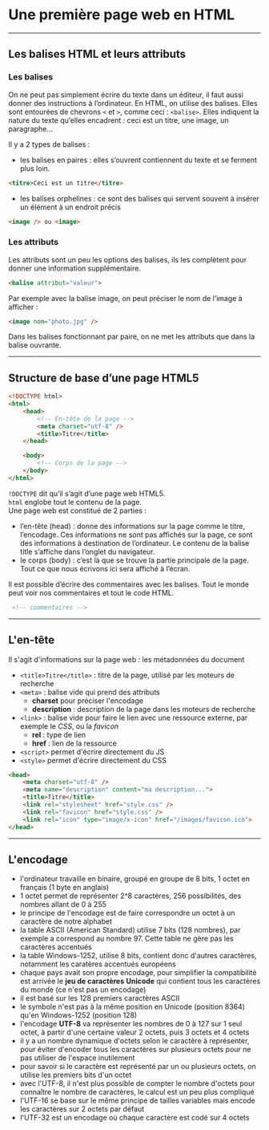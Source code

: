 # Une première page web en HTML

----

## Les balises HTML et leurs attributs

### Les balises

On ne peut pas simplement écrire du texte dans un éditeur, il faut aussi donner des instructions à l’ordinateur. En HTML, on utilise des balises. Elles sont entourées de chevrons `<` et `>`, comme ceci : `<balise>`. Elles indiquent la nature du texte qu’elles encadrent : ceci est un titre, une image, un paragraphe…

Il y a 2 types de balises :
- les balises en paires : elles s’ouvrent contiennent du texte et se ferment plus loin.
```html
<titre>Ceci est un titre</titre>
```
- les balises orphelines : ce sont des balises qui servent souvent à insérer un élément à un endroit précis
```html
<image /> ou <image>
```

### Les attributs
Les attributs sont un peu les options des balises, ils les complètent pour donner une information supplémentaire.
```html
<balise attribut="valeur">
  ```
Par exemple avec la balise image, on peut préciser le nom de l’image à afficher :
```html
<image nom="photo.jpg" />
```

Dans les balises fonctionnant par paire, on ne met les attributs que dans la balise ouvrante.

----

## Structure de base d’une page HTML5

```html
<!DOCTYPE html>
<html>
    <head>
        <!-- En-tête de la page -->
        <meta charset="utf-8" />
        <title>Titre</title>
    </head>

    <body>
        <!-- Corps de la page -->
    </body>
</html>
```

`!DOCTYPE`  dit qu’il s’agit d’une page web HTML5.  
`html` englobe tout le contenu de la page.  
Une page web est constitué de 2 parties :
- l’en-tête (head) : donne des informations sur la page comme le titre, l’encodage. Ces informations ne sont pas affichés sur la page, ce sont des informations à destination de l’ordinateur. Le contenu de la balise title s’affiche dans l’onglet du navigateur.
- le corps (body) : c’est là que se trouve la partie principale de la page. Tout ce que nous écrivons ici sera affiché à l’écran.

Il est possible d’écrire des commentaires avec les balises. Tout le monde peut voir nos commentaires et tout le code HTML.
```html
 <!-- commentaires -->
 ```
 
----

## L'en-tête <head>

Il s'agit d'informations sur la page web : les métadonnées du document
- `<title>Titre</title>` : titre de la page, utilisé par les moteurs de recherche
- `<meta>` : balise vide qui prend des attributs
    - **charset** pour préciser l'encodage
    - **description** : description de la page dans les moteurs de recherche
- `<link>` : balise vide pour faire le lien avec une ressource externe, par exemple le *CSS*, ou la *favicon*
    - **rel** : type de lien
    - **href** : lien de la ressource
- `<script>` permet d'écrire directement du JS
- `<style>` permet d'écrire directement du CSS


```html
<head>
    <meta charset="utf-8" />
    <meta name="description" content="ma description...">
    <title>Titre</title>
    <link rel="stylesheet" href="style.css" />
    <link rel="favicon" href="style.css" />
    <link rel="icon" type="image/x-icon" href="/images/favicon.ico">
</head>
```

----

## L'encodage

- l'ordinateur travaille en binaire, groupé en groupe de 8 bits, 1 octet en français (1 byte en anglais)
- 1 octet permet de représenter 2^8 caractères, 256 possibilités, des nombres allant de 0 à 255
- le principe de l'encodage est de faire correspondre un octet à un caractère de notre alphabet
- la table ASCII (American Standard) utilise 7 bits (128 nombres), par exemple a correspond au nombre 97. Cette table ne gère pas les caractères accentués
- la table Windows-1252, utilise 8 bits, contient donc d'autres caractères, notamment les caratères accentués européens
- chaque pays avait son propre encodage, pour simplifier la compatibilité est arrivée le **jeu de caractères** **Unicode** qui contient tous les caractères du monde (ce n'est pas un encodage)
- il est basé sur les 128 premiers caractères ASCII
- le symbole n'est pas à la même position en Unicode (position 8364) qu'en Windows-1252 (position 128)
- l'encodage **UTF-8** va représenter les nombres de 0 à 127 sur 1 seul octet, à partir d'une certaine valeur 2 octets, puis 3 octets et 4 octets
- il y a un nombre dynamique d'octets selon le caractère à représenter, pour éviter d'encoder tous les caractères sur plusieurs octets pour ne pas utiliser de l'espace inutilement
- pour savoir si le caractère est représenté par un ou plusieurs octets, on utilise les premiers bits d'un octet
- avec l'UTF-8, il n'est plus possible de compter le nombre d'octets pour connaître le nombre de caractères, le calcul est un peu plus compliqué
- l'UTF-16 se base sur le même principe de tailles variables mais encode les caractères sur 2 octets par défaut
- l'UTF-32 est un encodage où chaque caractère est codé sur 4 octets
